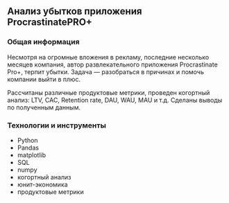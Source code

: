 ## Анализ убытков приложения ProcrastinatePRO+


### Общая информация

Несмотря на огромные вложения в рекламу, последние несколько месяцев компания, автор развлекательного приложения Procrastinate Pro+, терпит убытки. Задача — разобраться в причинах и помочь компании выйти в плюс.

Рассчитаны различные продуктовые метрики, проведен когортный анализ: LTV, CAC, Retention rate, DAU, WAU, MAU и т.д. Сделаны выводы по полученным данным.


### Технологии и инструменты

- Python
- Pandas
- matplotlib
- SQL
- numpy
- когортный анализ
- юнит-экономика
- продуктовые метрики